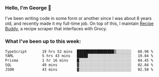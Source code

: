 ### Hello, I'm George 👋

I've been writing code in some form or another since I was about 8 years old, and recently made it my full-time job. On top of this, I maintain [Recipe Buddy](https://github.com/georgegebbett/recipe-buddy), a recipe scraper that interfaces with Grocy.  

<!--
**georgegebbett/georgegebbett** is a ✨ _special_ ✨ repository because its `README.md` (this file) appears on your GitHub profile.

Here are some ideas to get you started:

- 🔭 I’m currently working on ...
- 🌱 I’m currently learning ...
- 👯 I’m looking to collaborate on ...
- 🤔 I’m looking for help with ...
- 💬 Ask me about ...
- 📫 How to reach me: ...
- 😄 Pronouns: ...
- ⚡ Fun fact: ...
-->

### What I've been up to this week:
<!--START_SECTION:waka-->

```txt
TypeScript       19 hrs 52 mins  █████████████████▒░░░░░░░   68.98 %
YAML             5 hrs 43 mins   █████░░░░░░░░░░░░░░░░░░░░   19.84 %
Prisma           1 hr 16 mins    █░░░░░░░░░░░░░░░░░░░░░░░░   04.45 %
SQL              49 mins         ▓░░░░░░░░░░░░░░░░░░░░░░░░   02.84 %
JSON             43 mins         ▓░░░░░░░░░░░░░░░░░░░░░░░░   02.50 %
```

<!--END_SECTION:waka-->
